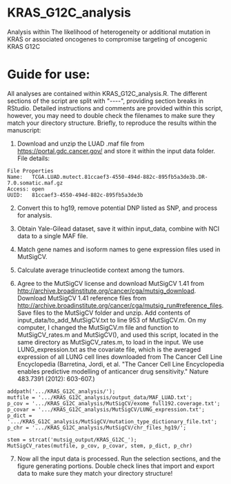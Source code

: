 # KRAS_G12C_analysis
Analysis within The likelihood of heterogeneity or additional mutation in KRAS or associated oncogenes to compromise targeting of oncogenic KRAS G12C


# Guide for use: 

All analyses are contained within KRAS_G12C_analysis.R. The different sections of the script are split with "----", providing section breaks in RStudio. Detailed instructions and comments are provided within this script, however, you may need to double check the filenames to make sure they match your directory structure. Briefly, to reproduce the results within the manuscript: 

1) Download and unzip the LUAD .maf file from https://portal.gdc.cancer.gov/ and store it within the input data folder. File details: 

```
File Properties
Name:	TCGA.LUAD.mutect.81ccaef3-4550-494d-882c-895fb5a3de3b.DR-7.0.somatic.maf.gz
Access:	open
UUID:	81ccaef3-4550-494d-882c-895fb5a3de3b
```
2) Convert this to hg19, remove potential DNP listed as SNP, and process for analysis. 

3) Obtain Yale-Gilead dataset, save it within input_data, combine with NCI data to a single MAF file. 

4) Match gene names and isoform names to gene expression files used in MutSigCV. 

5) Calculate average trinucleotide context among the tumors.

6) Agree to the MutSigCV license and download MutSigCV 1.41 from http://archive.broadinstitute.org/cancer/cga/mutsig_download. Download MutSigCV 1.41 reference files from http://archive.broadinstitute.org/cancer/cga/mutsig_run#reference_files. Save files to the MutSigCV folder and unzip. Add contents of input_data/to_add_MutSigCV.txt to line 953 of MutSigCV.m. On my computer, I changed the MutSigCV.m file and function to MutSigCV_rates.m and MutSigCV(), and used this script, located in the same directory as MutSigCV_rates.m, to load in the input. We use LUNG_expression.txt as the covariate file, which is the averaged expression of all LUNG cell lines downloaded from The Cancer Cell Line Encyclopedia (Barretina, Jordi, et al. "The Cancer Cell Line Encyclopedia enables predictive modelling of anticancer drug sensitivity." Nature 483.7391 (2012): 603-607.)

```
addpath('.../KRAS_G12C_analysis/');
mutfile = '.../KRAS_G12C_analysis/output_data/MAF_LUAD.txt';
p_cov = '.../KRAS_G12C_analysis/MutSigCV/exome_full192.coverage.txt';
p_covar = '.../KRAS_G12C_analysis/MutSigCV/LUNG_expression.txt';
p_dict = '.../KRAS_G12C_analysis/MutSigCV/mutation_type_dictionary_file.txt';
p_chr = '.../KRAS_G12C_analysis/MutSigCV/chr_files_hg19/';

stem = strcat('mutsig_output/KRAS_G12C_');
MutSigCV_rates(mutfile, p_cov, p_covar, stem, p_dict, p_chr)
```
7) Now all the input data is processed. Run the selection sections, and the figure generating portions. Double check lines that import and export data to make sure they match your directory structure! 



